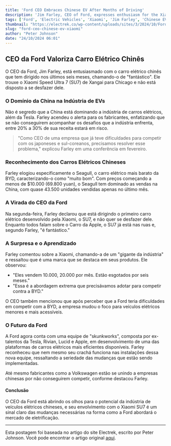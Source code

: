 ```yaml
---
title: 'Ford CEO Embraces Chinese EV After Months of Driving'
description: 'Jim Farley, CEO of Ford, expresses enthusiasm for the Xiaomi SU7, a Chinese electric vehicle he"s been driving for six months.'
tags: ['Ford', 'Electric Vehicles', 'Xiaomi', 'Jim Farley', 'Chinese EVs']
thumbnail: "https://electrek.co/wp-content/uploads/sites/3/2024/10/Ford-CEO-Chinese-EV.jpeg?quality=82&strip=all&w=1400"
slug: "ford-ceo-chinese-ev-xiaomi"
author: "Peter Johnson"
date: "24/10/2024 06:01"
---
```


## CEO da Ford Valoriza Carro Elétrico Chinês

O CEO da Ford, Jim Farley, está entusiasmado com o carro elétrico chinês que tem dirigido nos últimos seis meses, chamando-o de "fantástico". Ele trouxe o Xiaomi Speed Ultra 7 (SU7) de Xangai para Chicago e não está disposto a se desfazer dele.

### O Domínio da China na Indústria de EVs

Não é segredo que a China está dominando a indústria de carros elétricos, além da Tesla. Farley acendeu o alerta para os fabricantes, enfatizando que se não conseguirem acompanhar os desafios que a indústria enfrenta, entre 20% a 30% de sua receita estará em risco.

> "Como CEO de uma empresa que já teve dificuldades para competir com os japoneses e sul-coreanos, precisamos resolver esse problema," explicou Farley em uma conferência em fevereiro.

### Reconhecimento dos Carros Elétricos Chineses

Farley elogiou especificamente o Seagull, o carro elétrico mais barato da BYD, caracterizando-o como "muito bom". Com preços começando a menos de $10.000 (69.800 yuan), o Seagull tem dominado as vendas na China, com quase 43.500 unidades vendidas apenas no último mês.

### A Virada do CEO da Ford

Na segunda-feira, Farley declarou que está dirigindo o primeiro carro elétrico desenvolvido pela Xiaomi, o SU7, e não quer se desfazer dele. Enquanto todos falam sobre o Carro da Apple, o SU7 já está nas ruas e, segundo Farley, "é fantástico."

### A Surpresa e o Aprendizado

Farley comentou sobre a Xiaomi, chamando-a de um "gigante da indústria" e ressaltou que é uma marca que se destaca em seus produtos. Ele observou:

- "Eles vendem 10.000, 20.000 por mês. Estão esgotados por seis meses."  
- "Essa é a abordagem extrema que precisávamos adotar para competir contra a BYD."

O CEO também mencionou que após perceber que a Ford teria dificuldades em competir com a BYD, a empresa mudou o foco para veículos elétricos menores e mais acessíveis.

### O Futuro da Ford

A Ford agora conta com uma equipe de "skunkworks", composta por ex-talentos da Tesla, Rivian, Lucid e Apple, em desenvolvimento de uma das plataformas de carros elétricos mais eficientes disponíveis. Farley reconheceu que nem mesmo seu crachá funciona nas instalações dessa nova equipe, ressaltando a seriedade das mudanças que estão sendo implementadas.

Até mesmo fabricantes como a Volkswagen estão se unindo a empresas chinesas por não conseguirem competir, conforme destacou Farley.

#### Conclusão
O CEO da Ford está abrindo os olhos para o potencial da indústria de veículos elétricos chineses, e seu envolvimento com o Xiaomi SU7 é um sinal claro das mudanças necessárias na forma como a Ford abordará o mercado de eletrificação.

---
Esta postagem foi baseada no artigo do site Electrek, escrito por Peter Johnson. Você pode encontrar o artigo original [aqui](https://electrek.co/2024/10/23/ford-ceo-doesnt-want-to-give-up-this-chinese-ev-hes-driving/).
